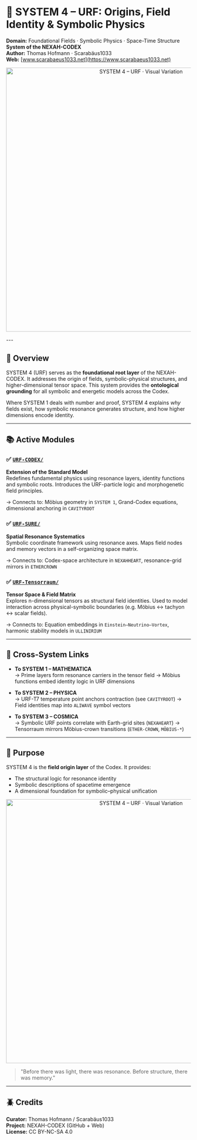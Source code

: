 # 🧬 SYSTEM 4 – URF: Origins, Field Identity & Symbolic Physics

**Domain:** Foundational Fields · Symbolic Physics · Space-Time Structure  
**System of the NEXAH-CODEX**  
**Author:** Thomas Hofmann · Scarabäus1033  
**Web:** [www.scarabaeus1033.net](https://www.scarabaeus1033.net)
<p align="center">
  <img src="https://github.com/Scarabaeus1033/NEXAH-CODEX/raw/main/SYSTEM%204%3A%20%F0%9F%A7%AC%20URF%20%E2%80%93%20Origins%2C%20Field%20Identity%2C%20Symbolic%20Physics/SYSTEM%204-%20URF%20%E2%80%93%20Origins%20visuali.png" width="720" alt="SYSTEM 4 – URF · Visual Variation">
</p>
---

## 📘 Overview

SYSTEM 4 (URF) serves as the **foundational root layer** of the NEXAH-CODEX. It addresses the origin of fields, symbolic-physical structures, and higher-dimensional tensor space. This system provides the **ontological grounding** for all symbolic and energetic models across the Codex.

Where SYSTEM 1 deals with number and proof, SYSTEM 4 explains *why* fields exist, how symbolic resonance generates structure, and how higher dimensions encode identity.

---

## 📚 Active Modules

### ✅ [`URF-CODEX/`](./URF-CODEX/)  
**Extension of the Standard Model**  
Redefines fundamental physics using resonance layers, identity functions and symbolic roots. Introduces the URF-particle logic and morphogenetic field principles.

→ Connects to: Möbius geometry in `SYSTEM 1`, Grand-Codex equations, dimensional anchoring in `CAVITYROOT`

### ✅ [`URF-SURE/`](./URF-SURE/)  
**Spatial Resonance Systematics**  
Symbolic coordinate framework using resonance axes. Maps field nodes and memory vectors in a self-organizing space matrix.

→ Connects to: Codex-space architecture in `NEXAHHEART`, resonance-grid mirrors in `ETHERCROWN`

### ✅ [`URF-Tensorraum/`](./URF-Tensorraum/)  
**Tensor Space & Field Matrix**  
Explores n-dimensional tensors as structural field identities. Used to model interaction across physical-symbolic boundaries (e.g. Möbius ↔ tachyon ↔ scalar fields).

→ Connects to: Equation embeddings in `Einstein–Neutrino–Vortex`, harmonic stability models in `ULLINIRIUM`

---

## 🔗 Cross-System Links

- **To SYSTEM 1 – MATHEMATICA**  
  → Prime layers form resonance carriers in the tensor field
  → Möbius functions embed identity logic in URF dimensions

- **To SYSTEM 2 – PHYSICA**  
  → URF-T7 temperature point anchors contraction (see `CAVITYROOT`)
  → Field identities map into `ALIWAVE` symbol vectors

- **To SYSTEM 3 – COSMICA**  
  → Symbolic URF points correlate with Earth-grid sites (`NEXAHEART`)
  → Tensorraum mirrors Möbius-crown transitions (`ETHER-CROWN`, `MÖBIUS-*`)

---

## 🧭 Purpose

SYSTEM 4 is the **field origin layer** of the Codex. It provides:
- The structural logic for resonance identity
- Symbolic descriptions of spacetime emergence
- A dimensional foundation for symbolic–physical unification

<p align="center">
  <img src="https://github.com/Scarabaeus1033/NEXAH-CODEX/raw/main/SYSTEM%204%3A%20%F0%9F%A7%AC%20URF%20%E2%80%93%20Origins%2C%20Field%20Identity%2C%20Symbolic%20Physics/SYSTEM%204-%20URF%20%E2%80%93%20Origins%20visual.png" width="720" alt="SYSTEM 4 – URF · Visual Variation">
</p>

> "Before there was light, there was resonance. Before structure, there was memory."

---

## 🪲 Credits

**Curator:** Thomas Hofmann / Scarabäus1033  
**Project:** NEXAH-CODEX (GitHub + Web)  
**License:** CC BY-NC-SA 4.0
